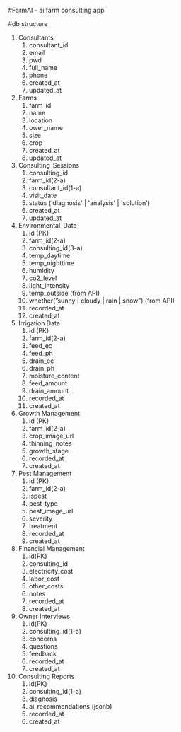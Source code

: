 #FarmAI - ai farm consulting app

#db structure

1. Consultants
    1. consultant_id
    2. email
    3. pwd
    4. full_name
    5. phone
    6. created_at
    7. updated_at
2. Farms
    1. farm_id
    2. name
    3. location
    4. ower_name
    5. size
    6. crop
    7. created_at
    8. updated_at
3. Consulting_Sessions 
    1.  consulting_id 
    2. farm_id(2-a)
    3. consultant_id(1-a)
    4. visit_date
    5. status ('diagnosis' | 'analysis' | 'solution')
    6. created_at
    7. updated_at
4. Environmental_Data
    1. id (PK)
    2. farm_id(2-a)
    3. consulting_id(3-a)
    4. temp_daytime
    5. temp_nighttime
    6. humidity
    7. co2_level
    8. light_intensity
    9. temp_outside (from API)
    10. whether(”sunny | cloudy | rain | snow”) (from API)
    11. recorded_at
    12. created_at   
5. Irrigation Data
    1. id (PK)
    2. farm_id(2-a)
    3. feed_ec
    4. feed_ph
    5. drain_ec
    6. drain_ph
    7. moisture_content
    8. feed_amount
    9. drain_amount
    10. recorded_at
    11. created_at   
6. Growth Management
    1. id (PK)
    2. farm_id(2-a)
    3. crop_image_url
    4. thinning_notes
    5. growth_stage
    6. recorded_at
    7. created_at   
7. Pest Management
    1. id (PK)
    2. farm_id(2-a)
    3. ispest
    4. pest_type
    5. pest_image_url
    6. severity
    7. treatment
    8. recorded_at
    9. created_at
8. Financial Management
    1. id(PK)
    2. consulting_id 
    3. electricity_cost
    4. labor_cost
    5. other_costs
    6. notes
    7. recorded_at
    8. created_at   
9. Owner Interviews 
    1. id(PK)
    2. consulting_id(1-a)
    3. concerns
    4. questions
    5. feedback
    6. recorded_at
    7. created_at
10. Consulting Reports
    1. id(PK)
    2. consulting_id(1-a)
    3. diagnosis
    4. ai_recommendations (jsonb)
    5. recorded_at
    6. created_at

